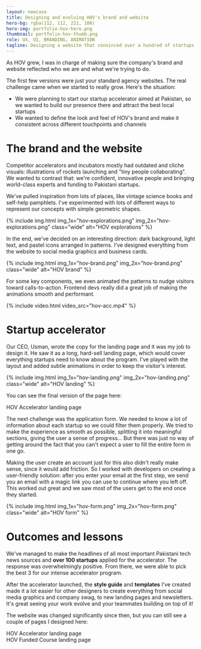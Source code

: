 ```yaml
---
layout: newcase
title: Designing and evolving HOV's brand and website
hero-bg: rgba(112, 112, 221, 100)
hero-img: portfolio-hov-hero.png
thumbnail: portfolio-hov-thumb.png
role: UX, UI, BRANDING, ANIMATION
tagline: Designing a website that convinced over a hundred of startups to apply for our accelerator
---
```


As HOV grew, I was in charge of making sure the company's brand and website reflected who we are and what we're trying to do.

The first few versions were just your standard agency websites. The real challenge came when we started to really grow. Here's the situation:
- We were planning to start our startup accelerator aimed at Pakistan, so we wanted to build our presence there and attract the best local startups
- We wanted to define the look and feel of HOV's brand and make it consistent across different touchpoints and channels

# The brand and the website
Competitor accelerators and incubators mostly had outdated and cliche visuals: illustrations of rockets launching and "tiny people collaborating". We wanted to contrast that: we're confident, innovative people and bringing world-class experts and funding to Pakistani startups.

We've pulled inspiration from lots of places, like vintage science books and self-help pamphlets. I've experimented with lots of different ways to represent our concepts with simple geometric shapes.

{% include img.html img_1x="hov-explorations.png" img_2x="hov-explorations.png" class="wide" alt="HOV explorations" %}

In the end, we've decided on an interesting direction: dark background, light text, and pastel icons arranged in patterns. I've designed everything from the website to social media graphics and business cards.

{% include img.html img_1x="hov-brand.png" img_2x="hov-brand.png" class="wide" alt="HOV brand" %}

For some key components, we even animated the patterns to nudge visitors toward calls-to-action. Frontend devs really did a great job of making the animations smooth and performant.

{% include video.html video_src="hov-acc.mp4" %}

# Startup accelerator
Our CEO, Usman, wrote the copy for the landing page and it was my job to design it. He saw it as a long, hard-sell landing page, which would cover everything startups need to know about the program. I've played with the layout and added subtle animations in order to keep the visitor's interest.

{% include img.html img_1x="hov-landing.png" img_2x="hov-landing.png" class="wide" alt="HOV landing" %}

You can see the final version of the page here:
<div class="db pa3 bg-washed-yellow>
    <a href="https://www.hov.co/accelerator">HOV Accelerator landing page</a>
</div>

The next challenge was the application form. We needed to know a lot of information about each startup so we could filter them properly. We tried to make the experience as smooth as possible, splitting it into meaningful sections, giving the user a sense of progress... But there was just no way of getting around the fact that you can't expect a user to fill the entire form in one go.

Making the user create an account just for this also didn't really make sense, since it would add friction. So I worked with developers on creating a user-friendly solution: after you enter your email at the first step, we send you an email with a magic link you can use to continue where you left off. This worked out great and we saw most of the users get to the end once they started.

{% include img.html img_1x="hov-form.png" img_2x="hov-form.png" class="wide" alt="HOV form" %}

# Outcomes and lessons
We've managed to make the headlines of all most important Pakistani tech news sources and **over 100 startups** applied for the accelerator. The response was overwhelmingly positive. From there, we were able to pick the best 3 for our intense accelerator program.

After the accelerator launched, the **style guide** and **templates** I've created made it a lot easier for other designers to create everything from social media graphics and company swag, to new landing pages and newsletters. It's great seeing your work evolve and your teammates building on top of it!

The website was changed significantly since then, but you can still see a couple of pages I designed here:
<div class="db pa3 bg-washed-yellow>
    <a href="https://www.hov.co/accelerator">HOV Accelerator landing page</a>
</div>
<div class="db pa3 bg-washed-yellow>
    <a href="https://www.hov.co/funded">HOV Funded Course landing page</a>
</div>




 